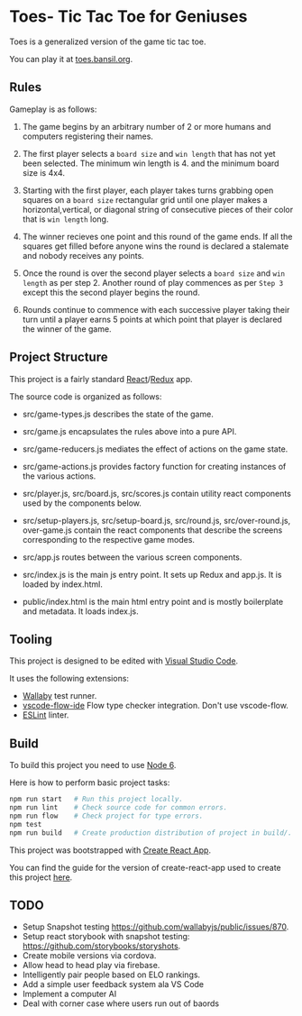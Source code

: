 # Toes- Tic Tac Toe for Geniuses

Toes is a generalized version of the game tic tac toe.

You can play it at [toes.bansil.org](http://toes.bansil.org).

## Rules

Gameplay is as follows:

 1. The game begins by an arbitrary number of 2 or more humans and computers registering their names.

 2. The first player selects a `board size` and `win length` that has not yet been selected. The minimum win length is 4. and the minimum board size is 4x4.

 3. Starting with the first player, each player takes turns grabbing open squares on a `board size` rectangular grid until one player makes a horizontal,vertical, or diagonal string of consecutive pieces of their color that is `win length` long.

 4. The winner recieves one point and this round of the game ends. If all the squares get filled before anyone wins the round is declared a stalemate and nobody receives any points.

 5. Once the round is over the second player selects a `board size` and `win length` as per step 2. Another round of play commences as per `Step 3` except this the second player begins the round.

 6. Rounds continue to commence with each successive player taking their turn until a player earns 5 points at which point that player is declared the winner of the game.

## Project Structure

This project is a fairly standard [React](https://facebook.github.io/react/)/[Redux](http://redux.js.org) app.

The source code is organized as follows:

 - src/game-types.js describes the state of the game.
 - src/game.js encapsulates the rules above into a pure API.
 - src/game-reducers.js mediates the effect of actions on the game state.
 - src/game-actions.js provides factory function for creating instances of the various actions.

 - src/player.js, src/board.js, src/scores.js contain utility react components used by the components below.

 - src/setup-players.js, src/setup-board.js, src/round.js, src/over-round.js, over-game.js contain the react components that describe the screens corresponding to the respective game modes.

 - src/app.js routes between the various screen components.
 - src/index.js is the main js entry point. It sets up Redux and app.js. It is loaded by index.html.
 - public/index.html is the main html entry point and is mostly boilerplate and metadata. It loads index.js.

## Tooling

This project is designed to be edited with [Visual Studio Code](https://code.visualstudio.com/).

It uses the following extensions:

 - [Wallaby](http://dm.gl/2015/11/26/wallaby-for-visual-studio-code/) test runner.
 - [vscode-flow-ide](https://marketplace.visualstudio.com/items?itemName=gcazaciuc.vscode-flow-ide) Flow type checker integration. Don't use vscode-flow.
 - [ESLint](https://marketplace.visualstudio.com/items?itemName=dbaeumer.vscode-eslint) linter.

## Build

To build this project you need to use [Node 6](https://nodejs.org).

Here is how to perform basic project tasks:

```sh
npm run start   # Run this project locally.
npm run lint    # Check source code for common errors.
npm run flow    # Check project for type errors.
npm test
npm run build   # Create production distribution of project in build/.
```

This project was bootstrapped with [Create React App](https://github.com/facebookincubator/create-react-app).

You can find the guide for the version of create-react-app used to create this project [here](https://github.com/facebookincubator/create-react-app/blob/4d7b7544e74db1aaca22e847b233ed1f3b95b72b/packages/react-scripts/template/README.md).

## TODO

 - Setup Snapshot testing https://github.com/wallabyjs/public/issues/870.
 - Setup react storybook with snapshot testing: https://github.com/storybooks/storyshots.
 - Create mobile versions via cordova.
 - Allow head to head play via firebase.
 - Intelligently pair people based on ELO rankings.
 - Add a simple user feedback system ala VS Code
 - Implement a computer AI
 - Deal with corner case where users run out of baords